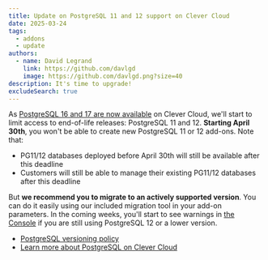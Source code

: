 ```yaml
---
title: Update on PostgreSQL 11 and 12 support on Clever Cloud
date: 2025-03-24
tags:
  - addons
  - update
authors:
  - name: David Legrand
    link: https://github.com/davlgd
    image: https://github.com/davlgd.png?size=40
description: It's time to upgrade!
excludeSearch: true
---
```


As [PostgreSQL 16 and 17 are now available](/developers/changelog/2025/03-18-postgresql-16-17/) on Clever Cloud, we'll start to limit access to end-of-life releases: PostgreSQL 11 and 12. **Starting April 30th**, you won't be able to create new PostgreSQL 11 or 12 add-ons. Note that:
* PG11/12 databases deployed before April 30th will still be available after this deadline
* Customers will still be able to manage their existing PG11/12 databases after this deadline

But **we recommend you to migrate to an actively supported version**. You can do it easily using our included migration tool in your add-on parameters. In the coming weeks, you'll start to see warnings in [the Console](https://console.clever-cloud.com) if you are still using PostgreSQL 12 or a lower version.

* [PostgreSQL versioning policy](https://www.postgresql.org/support/versioning/)
* [Learn more about PostgreSQL on Clever Cloud](/developers/doc/addons/postgresql/)
